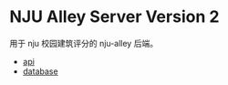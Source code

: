 # NJU Alley Server Version 2

用于 nju 校园建筑评分的 nju-alley 后端。

- [api](./doc/api.yaml)
- [database](./doc/database.md)
